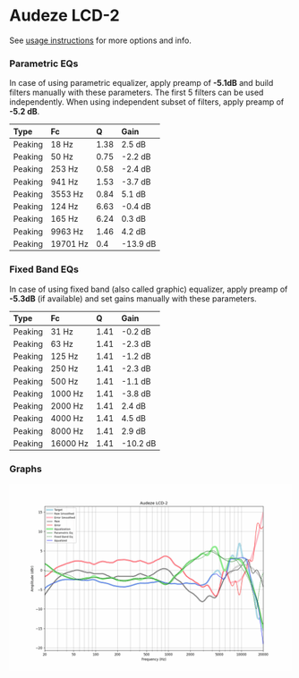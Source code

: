 # Audeze LCD-2
See [usage instructions](https://github.com/jaakkopasanen/AutoEq#usage) for more options and info.

### Parametric EQs
In case of using parametric equalizer, apply preamp of **-5.1dB** and build filters manually
with these parameters. The first 5 filters can be used independently.
When using independent subset of filters, apply preamp of **-5.2 dB**.

| Type    | Fc       |    Q | Gain     |
|:--------|:---------|:-----|:---------|
| Peaking | 18 Hz    | 1.38 | 2.5 dB   |
| Peaking | 50 Hz    | 0.75 | -2.2 dB  |
| Peaking | 253 Hz   | 0.58 | -2.4 dB  |
| Peaking | 941 Hz   | 1.53 | -3.7 dB  |
| Peaking | 3553 Hz  | 0.84 | 5.1 dB   |
| Peaking | 124 Hz   | 6.63 | -0.4 dB  |
| Peaking | 165 Hz   | 6.24 | 0.3 dB   |
| Peaking | 9963 Hz  | 1.46 | 4.2 dB   |
| Peaking | 19701 Hz | 0.4  | -13.9 dB |

### Fixed Band EQs
In case of using fixed band (also called graphic) equalizer, apply preamp of **-5.3dB**
(if available) and set gains manually with these parameters.

| Type    | Fc       |    Q | Gain     |
|:--------|:---------|:-----|:---------|
| Peaking | 31 Hz    | 1.41 | -0.2 dB  |
| Peaking | 63 Hz    | 1.41 | -2.3 dB  |
| Peaking | 125 Hz   | 1.41 | -1.2 dB  |
| Peaking | 250 Hz   | 1.41 | -2.3 dB  |
| Peaking | 500 Hz   | 1.41 | -1.1 dB  |
| Peaking | 1000 Hz  | 1.41 | -3.8 dB  |
| Peaking | 2000 Hz  | 1.41 | 2.4 dB   |
| Peaking | 4000 Hz  | 1.41 | 4.5 dB   |
| Peaking | 8000 Hz  | 1.41 | 2.9 dB   |
| Peaking | 16000 Hz | 1.41 | -10.2 dB |

### Graphs
![](./Audeze%20LCD-2.png)